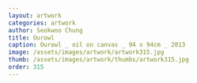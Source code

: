 ```yaml
---
layout: artwork
categories: artwork
author: Seokwoo Chung
title: Ourowl
caption: Ourowl _ oil on canvas _ 94 x 94cm _ 2013
image: /assets/images/artwork/artwork315.jpg
thumb: /assets/images/artwork/thumbs/artwork315.jpg
order: 315
---
```

